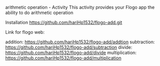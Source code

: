 arithmetic operation - Activity
This activity provides your Flogo app the ability to do arithmetic operation

Installation
                https://github.com/hariHp1532/flogo-add.git

Link for flogo web:

addition:       https://github.com/hariHp1532/flogo-add/addtion
subtraction:    https://github.com/hariHp1532/flogo-add/subtraction
divide:         https://github.com/hariHp1532/flogo-add/divide
multiplication: https://github.com/hariHp1532/flogo-add/multiplication

